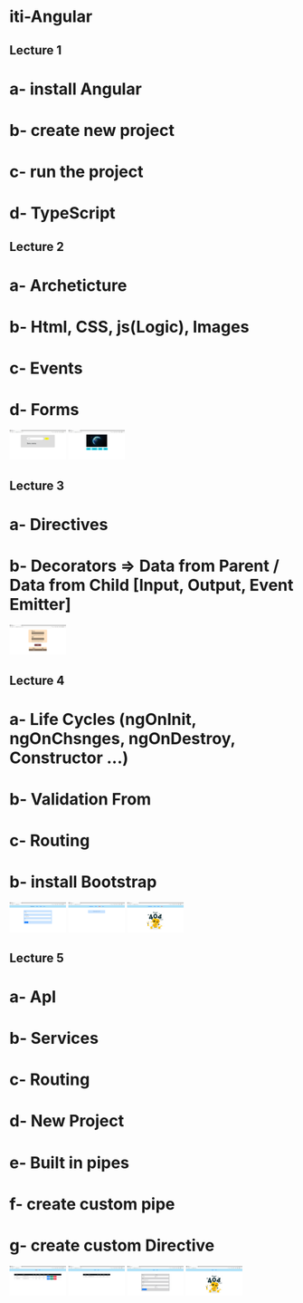 # iti-Angular

## Lecture 1
#    a- install Angular
#    b- create new project
#    c- run the project
#    d- TypeScript

## Lecture 2
#    a- Archeticture
#    b- Html, CSS, js(Logic), Images
#    c- Events 
#    d- Forms
<img src="Images/lab2-p1.png" style="width:100px;">
<img src="Images/lab2-p2.png" style="width:100px;">

## Lecture 3
#    a- Directives    
#    b- Decorators => Data from Parent / Data from Child [Input, Output, Event Emitter]
<img src="Images/lab3-p2.png" style="width:100px;">

## Lecture 4
#   a- Life Cycles (ngOnInit, ngOnChsnges, ngOnDestroy, Constructor ...)
#   b- Validation From
#   c- Routing
#   b- install Bootstrap
<img src="Images/lab4-p1.png" style="width:100px;">
<img src="Images/lab4-p2.png" style="width:100px;">
<img src="Images/lab4-p3.png" style="width:100px;">

## Lecture 5
#   a- ApI
#   b- Services
#   c- Routing
#   d- New Project
#   e- Built in pipes
#   f- create custom pipe
#   g- create custom Directive
<img src="Images/lab5-p1.png" style="width:100px;">
<img src="Images/lab5-p2.png" style="width:100px;">
<img src="Images/lab5-p3.png" style="width:100px;">
<img src="Images/lab5-p4.png" style="width:100px;">


